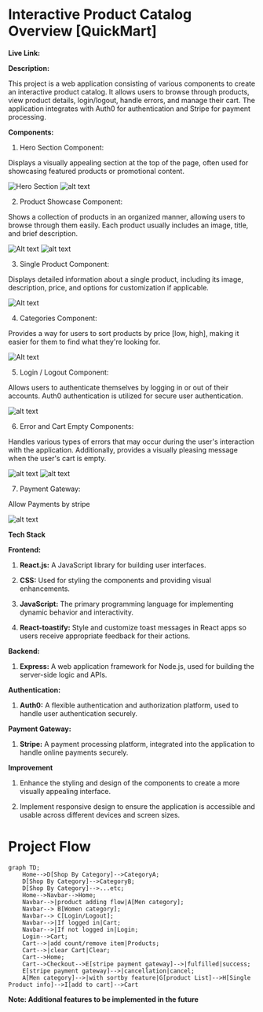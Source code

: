 # Interactive Product Catalog Overview [QuickMart]

**Live Link:**

**Description:**

This project is a web application consisting of various components to create an interactive product catalog. It allows users to browse through products, view product details, login/logout, handle errors, and manage their cart. The application integrates with Auth0 for authentication and Stripe for payment processing.

**Components:**

1. Hero Section Component: 

Displays a visually appealing section at the top of the page, often used for showcasing featured products or promotional content.

![Hero Section](/Project%20UI/Home.png)
![alt text](/Project%20UI/Footer.png)

2. Product Showcase Component: 

Shows a collection of products in an organized manner, allowing users to browse through them easily. Each product usually includes an image, title, and brief description.

![Alt text](/Project%20UI/mcollection.png)
![alt text](/Project%20UI/wo.png)

3. Single Product Component: 

Displays detailed information about a single product, including its image, description, price, and options for customization if applicable.

![Alt text](/Project%20UI/singleProduct.png)

4. Categories Component:

Provides a way for users to sort products by price [low, high], making it easier for them to find what they're looking for.

![Alt text](/Project%20UI/category.png)

5. Login / Logout Component: 

Allows users to authenticate themselves by logging in or out of their accounts. Auth0 authentication is utilized for secure user authentication.

![alt text](/Project%20UI/loginSignup.png)

6. Error and Cart Empty Components: 

Handles various types of errors that may occur during the user's interaction with the application. Additionally, provides a visually pleasing message when the user's cart is empty.

![alt text](/Project%20UI/cartclear.png)
![alt text](/Project%20UI/noInternet.png)

7. Payment Gateway:

Allow Payments by stripe

![alt text](/Project%20UI/payment.png)

**Tech Stack**

**Frontend:**

1. **React.js:** A JavaScript library for building user interfaces.

2. **CSS:** Used for styling the components and providing visual enhancements.

3. **JavaScript:** The primary programming language for implementing dynamic behavior and interactivity.

4. **React-toastify:** Style and customize toast messages in React apps so users receive appropriate feedback for their actions.

**Backend:**

1. **Express:** A web application framework for Node.js, used for building the server-side logic and APIs.

**Authentication:**

1. **Auth0:** A flexible authentication and authorization platform, used to handle user authentication securely.

**Payment Gateway:**

1. **Stripe:** A payment processing platform, integrated into the application to handle online payments securely.


**Improvement**

1. Enhance the styling and design of the components to create a more visually appealing interface.

2. Implement responsive design to ensure the application is accessible and usable across different devices and screen sizes.

# Project Flow

```mermaid
graph TD;
    Home-->D[Shop By Category]-->CategoryA;
    D[Shop By Category]-->CategoryB;
    D[Shop By Category]-->...etc;
    Home-->Navbar-->Home;
    Navbar-->|product adding flow|A[Men category];
    Navbar--> B[Women category];
    Navbar--> C[Login/Logout];
    Navbar-->|If logged in|Cart;
    Navbar-->|If not logged in|Login;
    Login-->Cart;
    Cart-->|add count/remove item|Products;
    Cart-->|clear Cart|Clear;
    Cart-->Home;
    Cart-->Checkout-->E[stripe payment gateway]-->|fulfilled|success;
    E[stripe payment gateway]-->|cancellation|cancel;
    A[Men category]-->|with sortby feature|G[product List]-->H[Single Product info]-->I[add to cart]-->Cart
```

**Note: Additional features to be implemented in the future**